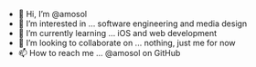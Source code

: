 - 👋 Hi, I’m @amosol
- 👀 I’m interested in ... software engineering and media design 
- 🌱 I’m currently learning ... iOS and web development 
- 💞️ I’m looking to collaborate on ... nothing, just me for now 
- 📫 How to reach me ... @amosol on GitHub

<!---
amosol/amosol is a ✨ special ✨ repository because its `README.md` (this file) appears on your GitHub profile.
You can click the Preview link to take a look at your changes.
--->
